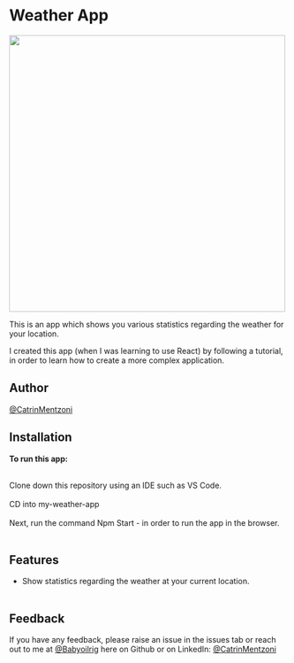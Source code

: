 Weather App
===========


<img src="https://user-images.githubusercontent.com/93347177/158181639-387ef012-55c0-48db-bde2-9bc05310df3a.PNG" width="500px"><br/>

This is an app which shows you various statistics regarding the weather for your location. 

I created this app (when I was learning to use React) by following a tutorial, in order to learn how to create a more complex application.


**Author**
--------------
[@CatrinMentzoni](https://github.com/Babyoilrig)
 
**Installation**
-----------------
**To run this app:**
<br/><br/>

Clone down this repository using an IDE such as VS Code.
<br/><br/>
CD into my-weather-app
<br/><br/>
Next, run the command Npm Start - in order to run the app in the browser.
<br/><br/>
 
 
 
 
**Features**
-----------------
* Show statistics regarding the weather at your current location.
<br/><br/>

 
 
 
**Feedback**
-----------------
If you have any feedback, please raise an issue in the issues tab or reach out to me at [@Babyoilrig](https://github.com/Babyoilrig) here on Github or on LinkedIn: [@CatrinMentzoni](https://www.linkedin.com/in/catrin-mentzoni/) 
 
 
 






